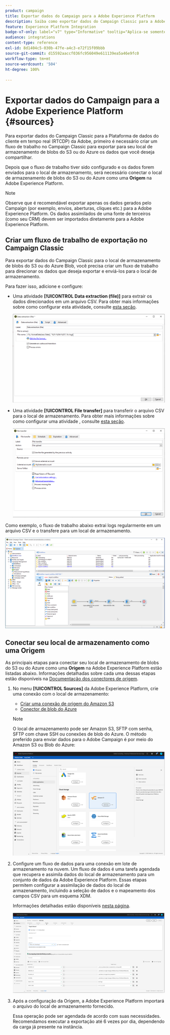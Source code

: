```yaml
---
product: campaign
title: Exportar dados do Campaign para a Adobe Experience Platform
description: Saiba como exportar dados do Campaign Classic para a Adobe Experience Platform
feature: Experience Platform Integration
badge-v7-only: label="v7" type="Informative" tooltip="Aplica-se somente ao Campaign Classic v7"
audience: integrations
content-type: reference
exl-id: 8d1404c5-030b-47fe-a4c3-e72f15f09bbb
source-git-commit: d15592aaccf036fc956049e611139ea5a46e9fc0
workflow-type: tm+mt
source-wordcount: '504'
ht-degree: 100%

---
```


# Exportar dados do Campaign para a Adobe Experience Platform {#sources}



Para exportar dados do Campaign Classic para a Plataforma de dados do cliente em tempo real (RTCDP) da Adobe, primeiro é necessário criar um fluxo de trabalho no Campaign Classic para exportar para seu local de armazenamento de blobs do S3 ou do Azure os dados que você deseja compartilhar.

Depois que o fluxo de trabalho tiver sido configurado e os dados forem enviados para o local de armazenamento, será necessário conectar o local de armazenamento de blobs do S3 ou do Azure como uma **Origem** na Adobe Experience Platform.

>[!NOTE]
>
>Observe que é recomendável exportar apenas os dados gerados pelo Campaign (por exemplo, envios, aberturas, cliques etc.) para a Adobe Experience Platform. Os dados assimilados de uma fonte de terceiros (como seu CRM) devem ser importados diretamente para a Adobe Experience Platform.

## Criar um fluxo de trabalho de exportação no Campaign Classic

Para exportar dados do Campaign Classic para o local de armazenamento de blobs do S3 ou do Azure Blob, você precisa criar um fluxo de trabalho para direcionar os dados que deseja exportar e enviá-los para o local de armazenamento.

Para fazer isso, adicione e configure:

* Uma atividade **[!UICONTROL Data extraction (file)]** para extrair os dados direcionados em um arquivo CSV. Para obter mais informações sobre como configurar esta atividade, consulte [esta seção](../../workflow/using/extraction--file-.md).

  ![](assets/rtcdp-extract-file.png)

* Uma atividade **[!UICONTROL File transfer]** para transferir o arquivo CSV para o local de armazenamento. Para obter mais informações sobre como configurar uma atividade , consulte [esta seção](../../workflow/using/file-transfer.md).

  ![](assets/rtcdp-file-transfer.png)

Como exemplo, o fluxo de trabalho abaixo extrai logs regularmente em um arquivo CSV e o transfere para um local de armazenamento.

![](assets/aep-export.png)

## Conectar seu local de armazenamento como uma Origem

As principais etapas para conectar seu local de armazenamento de blobs do S3 ou do Azure como uma **Origem** na Adobe Experience Platform estão listadas abaixo. Informações detalhadas sobre cada uma dessas etapas estão disponíveis na [Documentação dos conectores de origem](https://experienceleague.adobe.com/docs/experience-platform/sources/home.html?lang=pt-BR).

1. No menu **[!UICONTROL Sources]** da Adobe Experience Platform, crie uma conexão com o local de armazenamento:

   * [Criar uma conexão de origem do Amazon S3](https://experienceleague.adobe.com/docs/experience-platform/sources/ui-tutorials/create/cloud-storage/s3.html?lang=pt-BR)
   * [Conector de blob do Azure](https://experienceleague.adobe.com/docs/experience-platform/sources/connectors/cloud-storage/blob.html?lang=pt-BR)

   >[!NOTE]
   >
   >O local de armazenamento pode ser Amazon S3, SFTP com senha, SFTP com chave SSH ou conexões de blob do Azure. O método preferido para enviar dados para o Adobe Campaign é por meio do Amazon S3 ou Blob do Azure:

   ![](assets/rtcdp-connector.png)

1. Configure um fluxo de dados para uma conexão em lote de armazenamento na nuvem. Um fluxo de dados é uma tarefa agendada que recupera e assimila dados do local de armazenamento para um conjunto de dados da Adobe Experience Platform. Essas etapas permitem configurar a assimilação de dados do local de armazenamento, incluindo a seleção de dados e o mapeamento dos campos CSV para um esquema XDM.

   Informações detalhadas estão disponíveis [nesta página](https://experienceleague.adobe.com/docs/experience-platform/sources/ui-tutorials/dataflow/cloud-storage.html?lang=pt-BR).

   ![](assets/rtcdp-map-xdm.png)

1. Após a configuração da Origem, a Adobe Experience Platform importará o arquivo do local de armazenamento fornecido.

   Essa operação pode ser agendada de acordo com suas necessidades. Recomendamos executar a exportação até 6 vezes por dia, dependendo da carga já presente na instância.
